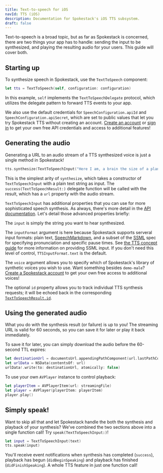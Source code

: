 ```yaml
---
title: Text-to-speech for iOS
navId: TTS (iOS)
description: Documentation for Spokestack's iOS TTS subsystem.
draft: false
---
```


Text-to-speech is a broad topic, but as far as Spokestack is concerned, there are two things your app has to handle: sending the input to be synthesized, and playing the resulting audio for your users. This guide will cover both.

## Starting up

To synthesize speech in Spokestack, use the `TextToSpeech` component:

```swift
let tts = TextToSpeech(self, configuration: configuration)
```

In this example, `self` implements the `TextToSpeechDelegate` protocol, which utilizes the delegate pattern to forward TTS events to your app.

We also use the default credentials for `SpeechConfiguration.apiId` and `SpeechConfiguration.apiSecret`, which are set to public values that let you try Spokestack TTS without creating an account. [Create an account](/create) or [sign in](/login) to get your own free API credentials and access to additional features!

## Generating the audio

Generating a URL to an audio stream of a TTS synthesized voice is just a single method in Spokestack!

```swift
tts.synthesize(TextToSpeechInput("Here I am, a brain the size of a planet."))
```

This is the simplest arity of `synthesize`, which takes a constructor of `TextToSpeechInput` with a plain text string as input. The `success(TextToSpeechResult:)` delegate function will be called with the result, which has a `url` property with the audio stream.

`TextToSpeechInput` has additional properties that you can use for more sophisticated speech synthesis. As always, there's more detail in the [API documentation](https://spokestack.github.io/spokestack-ios/Classes/TextToSpeechInput.html). Let's detail those advanced properties briefly:

The `input` is simply the string you want to hear synthesized.

The `inputFormat` argument is here because Spokestack supports serveral input formats: plain text, [SpeechMarkdown](https://www.speechmarkdown.org/), and a subset of the [SSML](https://www.w3.org/TR/speech-synthesis11) spec for specifying pronunciation and specific pause times. See [the TTS concept guide](/docs/Concepts/tts) for more information on providing SSML input. If you don't need this level of control, `TTSInputFormat.text` is the default.

The `voice` argument allows you to specify which of Spokestack's library of synthetic voices you wish to use. Want something besides `demo-male`? [Create a Spokestack account](/create) to get your own free access to additional voices!

The optional `id` property allows you to track individual TTS synthesis requests; it will be echoed back in the corresponding [`TextToSpeechResult.id`](https://spokestack.github.io/spokestack-ios/Classes/TextToSpeechResult.html).

## Using the generated audio

What you do with the synthesis result (or failure) is up to you! The streaming URL is valid for 60 seconds, so you can save it for later or play it back immediately.

To save it for later, you can simply download the audio before the 60-second TTL expires:

```swift
let destinationUrl = documentsUrl.appendingPathComponent(url.lastPathComponent)
let urlData = NSData(contentsOf: url)
urlData!.write(to: destinationUrl, atomically: false)
```

To use your own `AVPlayer` instance to control playback:

```swift
let playerItem = AVPlayerItem(url: streamingFile)
let player = AVPlayer(playerItem: playerItem)
player.play()
```

## Simply speak!

Want to skip all that and let Spokestack handle the both the synthesis and playback of your synthesis? We've combined the two sections above into a single function call! Try `speak(TextToSpeechInput:)`!

```swift
let input = TextToSpeechInput(text)
tts.speak(input)
```

You'll receive event notifications when synthesis has completed (`success`), playback has begun (`didBeginSpeaking`) and playback has finished (`didFinishSpeaking`). A whole TTS feature in just one function call!
